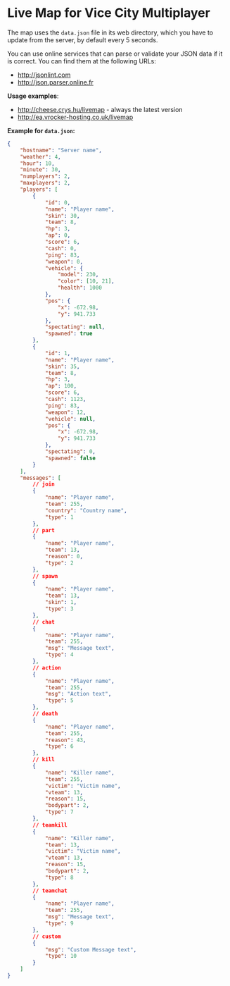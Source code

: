 Live Map for Vice City Multiplayer
============

The map uses the ``data.json`` file in its web directory, which you have to update from the server, by default every 5 seconds.

You can use online services that can parse or validate your JSON data if it is correct. You can find them at the following URLs:
* http://jsonlint.com
* http://json.parser.online.fr

__Usage examples__:
* http://cheese.crys.hu/livemap - always the latest version
* http://ea.vrocker-hosting.co.uk/livemap

__Example for ``data.json``:__
````json
{
    "hostname": "Server name",
    "weather": 4,
    "hour": 10,
    "minute": 30,
    "numplayers": 2,
    "maxplayers": 2,
    "players": [
        {
            "id": 0,
            "name": "Player name",
            "skin": 30,
            "team": 8,
            "hp": 3,
            "ap": 0,
            "score": 6,
            "cash": 0,
            "ping": 83,
            "weapon": 0,
            "vehicle": {
                "model": 230,
                "color": [10, 21],
                "health": 1000
            },
            "pos": {
                "x": -672.98,
                "y": 941.733
            },
            "spectating": null,
            "spawned": true
        },
        {
            "id": 1,
            "name": "Player name",
            "skin": 35,
            "team": 8,
            "hp": 3,
            "ap": 100,
            "score": 6,
            "cash": 1123,
            "ping": 83,
            "weapon": 12,
            "vehicle": null,
            "pos": {
                "x": -672.98,
                "y": 941.733
            },
            "spectating": 0,
            "spawned": false
        }
    ],
    "messages": [
        // join
        {
            "name": "Player name",
            "team": 255,
            "country": "Country name",
            "type": 1
        },
        // part
        {
            "name": "Player name",
            "team": 13,
            "reason": 0,
            "type": 2
        },
        // spawn
        {
            "name": "Player name",
            "team": 13,
            "skin": 1,
            "type": 3
        },
        // chat
        {
            "name": "Player name",
            "team": 255,
            "msg": "Message text",
            "type": 4
        },
        // action
        {
            "name": "Player name",
            "team": 255,
            "msg": "Action text",
            "type": 5
        },
        // death
        {
            "name": "Player name",
            "team": 255,
            "reason": 43,
            "type": 6
        },
        // kill
        {
            "name": "Killer name",
            "team": 255,
            "victim": "Victim name",
            "vteam": 13,
            "reason": 15,
            "bodypart": 2,
            "type": 7
        },
        // teamkill
        {
            "name": "Killer name",
            "team": 13,
            "victim": "Victim name",
            "vteam": 13,
            "reason": 15,
            "bodypart": 2,
            "type": 8
        },
        // teamchat
        {
            "name": "Player name",
            "team": 255,
            "msg": "Message text",
            "type": 9
        },
        // custom
        {
            "msg": "Custom Message text",
            "type": 10
        }
    ]
}
````
